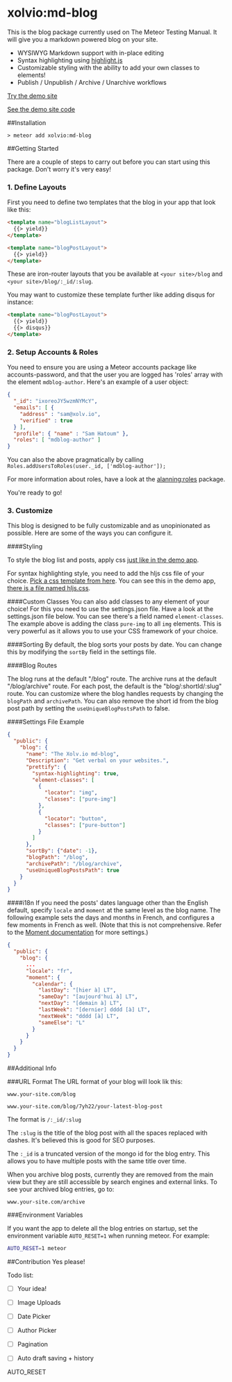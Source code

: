 xolvio:md-blog
==============

This is the blog package currently used on The Meteor Testing Manual. It will give you a
markdown powered blog on your site.

 * WYSIWYG Markdown support with in-place editing
 * Syntax highlighting using [highlight.js](https://highlightjs.org/)
 * Customizable styling with the ability to add your own classes to elements!
 * Publish / Unpublish / Archive / Unarchive workflows

[Try the demo site](http://md-blog.meteor.com)

[See the demo site code](https://github.com/xolvio/md-blog)

##Installation

`> meteor add xolvio:md-blog`

##Getting Started

There are a couple of steps to carry out before you can start using this package. Don't worry
it's very easy!

### 1. Define Layouts
First you need to define two templates that the blog in your app that look like this:

```html
<template name="blogListLayout">
  {{> yield}}
</template>

<template name="blogPostLayout">
  {{> yield}}
</template>
```

These are iron-router layouts that you be available at `<your site>/blog` and `<your site>/blog/:_id/:slug`.

You may want to customize these template further like adding disqus for instance:

```html
<template name="blogPostLayout">
  {{> yield}}
  {{> disqus}}
</template>
```

### 2. Setup Accounts & Roles
You need to ensure you are using a Meteor accounts package like accounts-password, and that the
user you are logged has 'roles' array with the element `mdblog-author`. Here's an example of a
user object:

```json
{
  "_id": "ixoreoJY5wzmNYMcY",
  "emails": [ {
    "address" : "sam@xolv.io",
    "verified" : true
  } ],
  "profile": { "name" : "Sam Hatoum" },
  "roles": [ "mdblog-author" ]
}
```

You can also the above pragmatically by calling
`Roles.addUsersToRoles(user._id, ['mdblog-author']);`

For more information about roles, have a look at the
[alanning:roles](https://github.com/alanning/meteor-roles) package.


You're ready to go!

### 3. Customize

This blog is designed to be fully customizable and as unopinionated as possible. Here are some of
the ways you can configure it.

####Styling

To style the blog list and posts, apply css
[just like in the demo app](https://github.com/xolvio/md-blog/blob/master/app/client/blog/blog.less).

For syntax highlighting style, you need to add the hljs css file of your choice.
[Pick a css template from here](https://highlightjs.org/static/demo/). You can see this in the
demo app,
[there is a file named hljs.css](https://github.com/xolvio/md-blog/tree/master/app/client/blog).

####Custom Classes
You can also add classes to any element of your choice! For this you need to use the settings.json
file. Have a look at the settings.json file below. You can see there's a field named
`element-classes`. The example above is adding the class
`pure-img` to all `img` elements. This is very powerful as it allows you to use your CSS
framework of your choice.

####Sorting
By default, the blog sorts your posts by date. You can change this by modifying the `sortBy`
field in the settings file.

####Blog Routes

The blog runs at the default "/blog" route. The archive runs at the default
"/blog/archive" route. For each post, the default is the "blog/:shortId/:slug" route. You can customize where the blog handles requests by
changing the `blogPath` and `archivePath`. You can also remove the short id from the blog post path by setting the `useUniqueBlogPostsPath` to false.

####Settings File Example
```json
{
  "public": {
    "blog": {
      "name": "The Xolv.io md-blog",
      "Description": "Get verbal on your websites.",
      "prettify": {
        "syntax-highlighting": true,
        "element-classes": [
          {
            "locator": "img",
            "classes": ["pure-img"]
          },
          {
            "locator": "button",
            "classes": ["pure-button"]
          }
        ]
      },
      "sortBy": {"date": -1},
      "blogPath": "/blog",
      "archivePath": "/blog/archive",
      "useUniqueBlogPostsPath": true
    }
  }
}
```

####i18n
If you need the posts' dates language other than the English default, specify `locale` and `moment` at the same level as the blog name. The following example sets the days and months in French, and configures a few moments in French as well. (Note that this is not comprehensive. Refer to the [Moment documentation](http://momentjs.com/docs/#/i18n/changing-locale/) for more settings.)

```json
{
  "public": {
    "blog": {
      ...
      "locale": "fr",
      "moment": {
        "calendar": {
          "lastDay": "[hier à] LT",
          "sameDay": "[aujourd'hui à] LT",
          "nextDay": "[demain à] LT",
          "lastWeek": "[dernier] dddd [à] LT",
          "nextWeek": "dddd [à] LT",
          "sameElse": "L"
        }
      }
    }
  }
}
```

##Additional Info

###URL Format
The URL format of your blog will look lik this:

`www.your-site.com/blog`

`www.your-site.com/blog/7yh22/your-latest-blog-post`

The format is `/:_id/:slug`

The `:slug` is the title of the blog post with all the spaces replaced with dashes. It's believed
this is good for SEO purposes.

The `:_id` is a truncated version of the mongo id for the blog entry. This allows you to have
multiple posts with the same title over time.

When you archive blog posts, currently they are removed from the main view but they are still
accessible by search engines and external links. To see your archived blog entries, go to:

`www.your-site.com/archive`

###Environment Variables

If you want the app to delete all the blog entries on startup, set the environment variable
`AUTO_RESET=1` when running meteor. For example:

```bash
AUTO_RESET=1 meteor
```

##Contribution
Yes please!

Todo list:
 * [ ] Your idea!
 * [ ] Image Uploads
 * [ ] Date Picker
 * [ ] Author Picker
 * [ ] Pagination
 * [ ] Auto draft saving + history


 AUTO_RESET
